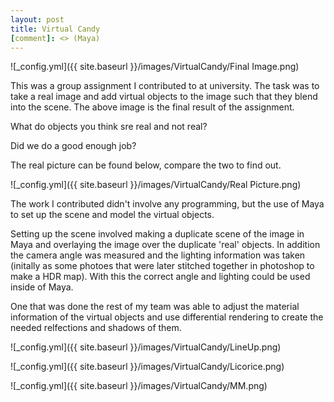 ```yaml
---
layout: post
title: Virtual Candy
[comment]: <> (Maya)
---
```


![_config.yml]({{ site.baseurl }}/images/VirtualCandy/Final Image.png)

This was a group assignment I contributed to at university. 
The task was to take a real image and add virtual objects to the image such that they blend into the scene.
The above image is the final result of the assignment.
 
What do objects you think sre real and not real?

Did we do a good enough job?

The real picture can be found below, compare the two to find out.

![_config.yml]({{ site.baseurl }}/images/VirtualCandy/Real Picture.png)

The work I contributed didn't involve any programming, but the use of Maya to set up the scene and model the virtual objects.

Setting up the scene involved making a duplicate scene of the image in Maya and overlaying the image over the duplicate 'real' objects.
In addition the camera angle was measured and the lighting information was taken (initally as some photoes that were later stitched together in photoshop to make a HDR map).
With this the correct angle and lighting could be used inside of Maya.

One that was done the rest of my team was able to adjust the material information of the virtual objects and use differential rendering to create the needed relfections and shadows of them.

![_config.yml]({{ site.baseurl }}/images/VirtualCandy/LineUp.png)

![_config.yml]({{ site.baseurl }}/images/VirtualCandy/Licorice.png)

![_config.yml]({{ site.baseurl }}/images/VirtualCandy/MM.png)
